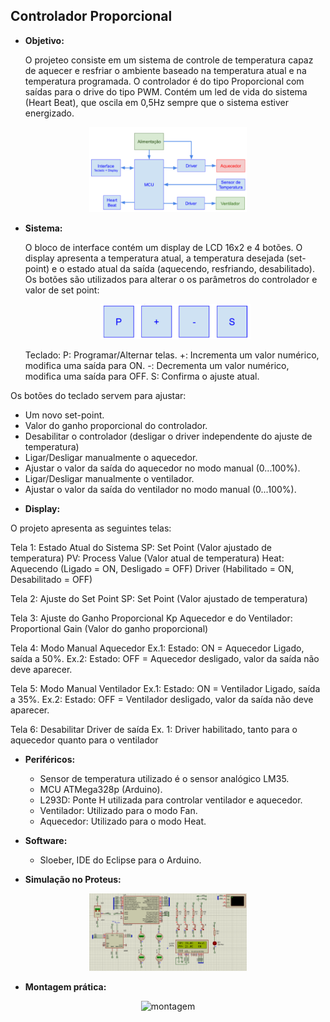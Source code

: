 ## Controlador Proporcional

* **Objetivo:**

	O projeteo consiste em um sistema de controle de temperatura capaz de aquecer e resfriar o ambiente baseado na temperatura atual e na temperatura programada. O controlador é do tipo Proporcional com saídas para o drive do tipo PWM. Contém um led de vida do sistema (Heart Beat), que oscila em 0,5Hz sempre que o sistema estiver energizado.
	
<div align="center">
<img src="diagramaDeBlocos.PNG" alt="diagrama" width="50%" height="20%"/></center>
</div>

* **Sistema:**

	O bloco de interface contém um display de LCD 16x2 e 4 botões. O display apresenta a temperatura atual, a temperatura desejada (set-point) e o estado atual da saída (aquecendo, resfriando, desabilitado). 
	Os botões são utilizados para alterar o os parâmetros do controlador e valor de set point:
	
	<div align="center">
	<img src="botoes.PNG" alt="botoes" width="50%" height="20%"/></center>
	</div>
	
	Teclado:
		P: Programar/Alternar telas.
		+: Incrementa um valor numérico, modifica uma saída para ON.
		-: Decrementa um valor numérico, modifica uma saída para OFF.
		S: Confirma o ajuste atual.

Os botões do teclado servem para ajustar:
- Um novo set-point.
- Valor do ganho proporcional do controlador.
- Desabilitar o controlador (desligar o driver independente do ajuste de
temperatura)
- Ligar/Desligar manualmente o aquecedor.
- Ajustar o valor da saída do aquecedor no modo manual (0...100%).
- Ligar/Desligar manualmente o ventilador.
- Ajustar o valor da saída do ventilador no modo manual (0...100%).

* **Display:**

O projeto apresenta as seguintes telas:

Tela 1: Estado Atual do Sistema
	SP: Set Point (Valor ajustado de temperatura)
	PV: Process Value (Valor atual de temperatura)
	Heat: Aquecendo (Ligado = ON, Desligado = OFF)
	Driver (Habilitado = ON, Desabilitado = OFF)

Tela 2: Ajuste do Set Point
	SP: Set Point (Valor ajustado de temperatura)

Tela 3: Ajuste do Ganho Proporcional
	Kp Aquecedor e do Ventilador: Proportional Gain (Valor do ganho proporcional)

Tela 4: Modo Manual Aquecedor
	Ex.1:
		Estado: ON = Aquecedor Ligado, saída a 50%.
	Ex.2:
		Estado: OFF = Aquecedor desligado, valor da saída não deve aparecer.

Tela 5: Modo Manual Ventilador
	Ex.1:
		Estado: ON = Ventilador Ligado, saída a 35%.
	Ex.2:
		Estado: OFF = Ventilador desligado, valor da saída não deve aparecer.

Tela 6: Desabilitar Driver de saída
	Ex. 1:
		Driver habilitado, tanto para o aquecedor quanto para o ventilador

* **Periféricos:**
   - Sensor de temperatura utilizado é o sensor analógico LM35.
   - MCU ATMega328p (Arduino).
   - L293D: Ponte H utilizada para controlar ventilador e aquecedor.
   - Ventilador: Utilizado para o modo Fan.
   - Aquecedor: Utilizado para o modo Heat.

* **Software:**
   - Sloeber, IDE do Eclipse para o Arduino.
 
* **Simulação no Proteus:**
<div align="center">
<img src="proteus.PNG" alt="proteus" width="50%" height="20%"/></center>
</div>

* **Montagem prática:**

<div align="center">
<img src="montagem.PNG" alt="montagem" width="50%" height="20%"/></center>
</div>
